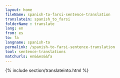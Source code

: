 ```yaml
---
layout: home
fileName: spanish-to-farsi-sentence-translation
translatein: spanish_to_farsi
folderName : translate
lang: en
from: es
to: fa
langname: spanish-to
permalink: /spanish-to-farsi-sentence-translation
tool: sentence-translations
matchurls: en&&es&&fa
---
```

{% include section/translateinto.html %}
